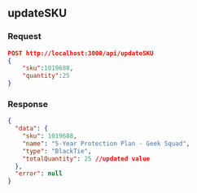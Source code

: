 ## updateSKU

### Request

```json
POST http://localhost:3000/api/updateSKU
{
    "sku":1019688,
    "quantity":25
}
```

### Response

```json
{
  "data": {
    "sku": 1019688,
    "name": "5-Year Protection Plan - Geek Squad",
    "type": "BlackTie",
    "totalQuantity": 25 //updated value
  },
  "error": null
}
```
